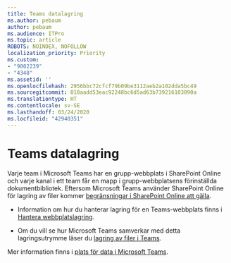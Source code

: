 ```yaml
---
title: Teams datalagring
ms.author: pebaum
author: pebaum
ms.audience: ITPro
ms.topic: article
ROBOTS: NOINDEX, NOFOLLOW
localization_priority: Priority
ms.custom:
- "9002239"
- "4348"
ms.assetid: ''
ms.openlocfilehash: 2956bbc72cfcf79b09be3112aeb2a102dda5bc49
ms.sourcegitcommit: 018aadd53eac92248bc6d5ad63b739216103090a
ms.translationtype: HT
ms.contentlocale: sv-SE
ms.lasthandoff: 03/24/2020
ms.locfileid: "42940351"
---
```

# <a name="teams-data-storage"></a>Teams datalagring

Varje team i Microsoft Teams har en grupp-webbplats i SharePoint Online och varje kanal i ett team får en mapp i grupp-webbplatsens förinställda dokumentbibliotek. Eftersom Microsoft Teams använder SharePoint Online för lagring av filer kommer [begränsningar i SharePoint Online att gälla](https://docs.microsoft.com/microsoftteams/limits-specifications-teams#storage).

- Information om hur du hanterar lagring för en Teams-webbplats finns i [Hantera webbplatslagring](https://docs.microsoft.com/sharepoint/manage-site-collection-storage-limits#manage-individual-site-storage-limits).

- Om du vill se hur Microsoft Teams samverkar med detta lagringsutrymme läser du [lagring av filer i Teams](https://support.office.com/article/file-storage-in-teams-df5cc0a5-d1bb-414c-8870-46c6eb76686a).

Mer information finns i [plats för data i Microsoft Teams](https://docs.microsoft.com/microsoftteams/location-of-data-in-teams).
